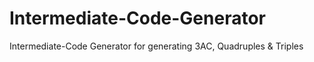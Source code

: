 # Intermediate-Code-Generator
Intermediate-Code Generator for generating 3AC, Quadruples &amp; Triples

